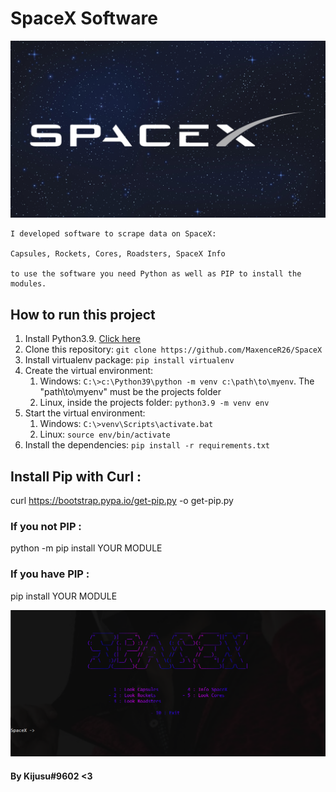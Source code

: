 # SpaceX Software


![SpaceX-Img](/image/SpaceX-Img.jpg)

    I developed software to scrape data on SpaceX:

    Capsules, Rockets, Cores, Roadsters, SpaceX Info

    to use the software you need Python as well as PIP to install the modules.

## How to run this project
1. Install Python3.9. [Click here](https://www.python.org/downloads/)
1. Clone this repository: `git clone https://github.com/MaxenceR26/SpaceX`
1. Install virtualenv package: `pip install virtualenv`
1. Create the virtual environment:
    1. Windows: `C:\>c:\Python39\python -m venv c:\path\to\myenv`. The "path\to\myenv" must be the projects folder
    1. Linux, inside the projects folder: `python3.9 -m venv env`
1. Start the virtual environment:
    1. Windows: `C:\>venv\Scripts\activate.bat`
    1. Linux: `source env/bin/activate`
1. Install the dependencies: `pip install -r requirements.txt`

## Install Pip with Curl :

curl https://bootstrap.pypa.io/get-pip.py -o get-pip.py

### If you not PIP :

python -m pip install YOUR MODULE

### If you have PIP : 

pip install YOUR MODULE


![SpaceX-Img](/image/SpaceX-R.png)



#### By Kijusu#9602 <3

